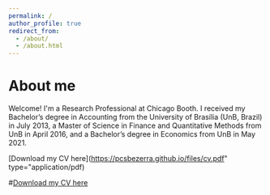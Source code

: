 ```yaml
---
permalink: /
author_profile: true
redirect_from: 
  - /about/
  - /about.html
---
```


About me
======
Welcome! I'm a Research Professional at Chicago Booth. I received my Bachelor’s degree in Accounting from the University of Brasília (UnB, Brazil) in July 2013, a Master of Science in Finance and Quantitative Methods from UnB in April 2016, and a Bachelor’s degree in Economics from UnB in May 2021.

[Download my CV here](https://pcsbezerra.github.io/files/cv.pdf" type="application/pdf)

#[Download my CV here](http://academicpages.github.io/files/cv.pdf)


